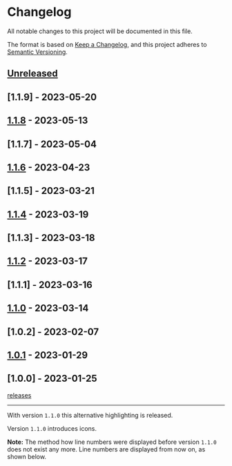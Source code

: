 # Changelog

All notable changes to this project will be documented in this file.

The format is based on [Keep a Changelog](https://keepachangelog.com/en/1.1.0/), and this project adheres to [Semantic Versioning](https://semver.org/spec/v2.0.0.html).

<!-- Types of Changes -->
<!-- ### Added -->
<!-- ### Changed -->
<!-- ### Deprecated -->
<!-- ### Removed -->
<!-- ### Fixed -->
<!-- ### Security -->

## [Unreleased]
## [1.1.9] - 2023-05-20



## [1.1.8] - 2023-05-13



## [1.1.7] - 2023-05-04



## [1.1.6] - 2023-04-23



## [1.1.5] - 2023-03-21



## [1.1.4] - 2023-03-19



## [1.1.3] - 2023-03-18



## [1.1.2] - 2023-03-17



## [1.1.1] - 2023-03-16



## [1.1.0] - 2023-03-14



## [1.0.2] - 2023-02-07



## [1.0.1] - 2023-01-29



## [1.0.0] - 2023-01-25

[releases](/../../../releases)

[Unreleased]: 
[1.1.9]: 
[1.1.8]: 
[1.1.7]: 
[1.1.6]: 
[1.1.5]: 
[1.1.4]: 
[1.1.3]: 
[1.1.2]: 
[1.1.1]: 
[1.1.0]: 
[1.0.2]: 
[1.0.1]: 
[1.0.0]: 

---

With version `1.1.0` this alternative highlighting is released.

Version `1.1.0` introduces icons.

**Note:** The method how line numbers were displayed before version `1.1.0` does not exist any more. Line numbers are displayed from now on, as shown below.
